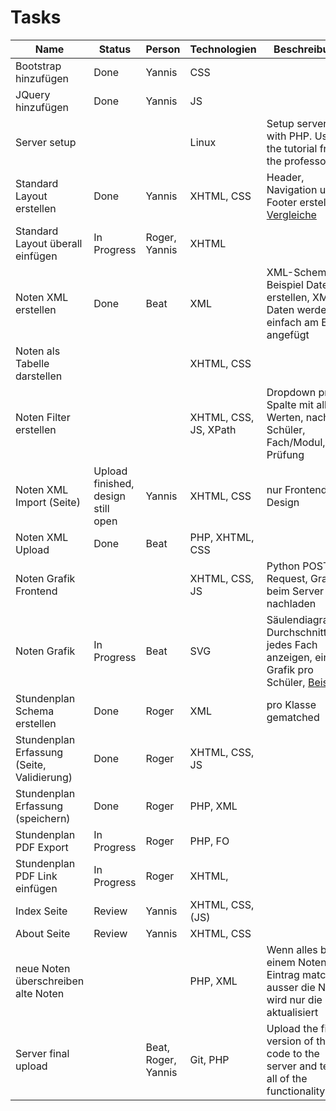 # Tasks

| Name | Status | Person | Technologien | Beschreibung |
| ---- | ------ | ------ | ------------ | ------------ |
| Bootstrap hinzufügen| Done | Yannis | CSS | |
| JQuery hinzufügen | Done | Yannis | JS | |
| Server setup | | | Linux | Setup server with PHP. Use the tutorial from the professor! |
| Standard Layout erstellen | Done | Yannis | XHTML, CSS | Header, Navigation und Footer erstellen, [Vergleiche](http://mmt.ximit.ch/sushi/index.XHTML) |
| Standard Layout überall einfügen | In Progress | Roger, Yannis | XHTML | |
| Noten XML erstellen | Done | Beat | XML | XML-Schema, 2 Beispiel Datenset erstellen, XML-Daten werden einfach am Ende angefügt |
| Noten als Tabelle darstellen | |  | XHTML, CSS | |
| Noten Filter erstellen | |  | XHTML, CSS, JS, XPath | Dropdown pro Spalte mit allen Werten, nach Schüler, Fach/Modul, Prüfung |
| Noten XML Import (Seite) | Upload finished, design still open | Yannis | XHTML, CSS | nur Frontend + Design|
| Noten XML Upload | Done | Beat | PHP, XHTML, CSS | | Backend mit Validation, bei Fehlschlag zurück zur XHTML-Seite |
| Noten Grafik Frontend | |  | XHTML, CSS, JS | Python POST-Request, Grafik beim Server nachladen |
| Noten Grafik | In Progress | Beat | SVG | Säulendiagramm, Durchschnitt für jedes Fach anzeigen, eine Grafik pro Schüler, [Beispiel](https://duckduckgo.com/?q=s%C3%A4ulendiagramm&t=vivaldi&iar=images&iax=images&ia=images&iai=http%3A%2F%2Ftexwelt.de%2Fwissen%2Fupfiles%2Ftest_268.png) |
| Stundenplan Schema erstellen | Done | Roger | XML | pro Klasse gematched |
| Stundenplan Erfassung (Seite, Validierung) | Done | Roger | XHTML, CSS, JS |  |
| Stundenplan Erfassung (speichern) | Done | Roger | PHP, XML |  |
| Stundenplan PDF Export | In Progress | Roger | PHP, FO | |
| Stundenplan PDF Link einfügen |  In Progress | Roger | XHTML, | |
| Index Seite | Review | Yannis | XHTML, CSS, (JS) | |
| About Seite | Review | Yannis | XHTML, CSS | |
| neue Noten überschreiben alte Noten | | | PHP, XML | Wenn alles bei einem Noten-Eintrag matched ausser die Note, wird nur die Note aktualisiert |
| Server final upload | | Beat, Roger, Yannis | Git, PHP | Upload the final version of the code to the server and test all of the functionality. |
